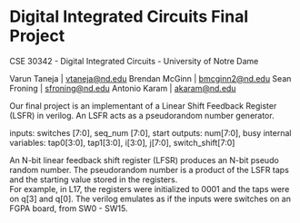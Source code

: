 # Digital Integrated Circuits Final Project
CSE 30342 - Digital Integrated Circuits - University of Notre Dame

Varun Taneja       | vtaneja@nd.edu
Brendan McGinn     | bmcginn2@nd.edu
Sean Froning       | sfroning@nd.edu
Antonio Karam      | akaram@nd.edu

Our final project is an implementant of a Linear Shift Feedback Register (LSFR) in verilog.
An LSFR acts as a pseudorandom number generator.

inputs:			switches [7:0], seq_num [7:0], start
outputs:		num[7:0], busy
internal variables:	tap0[3:0], tap1[3:0], i[3:0], j[7:0], switch_shift[7:0]

An N-bit linear feedback shift register (LFSR) produces an N-bit pseudo random number. 
The pseudorandom number is a product of the LSFR taps and the starting value stored in the registers.  
For example, in L17, the registers were initialized to 0001 and the taps were on q[3] and q[0].
The verilog emulates as if the inputs were switches on an FGPA board, from SW0 - SW15.
